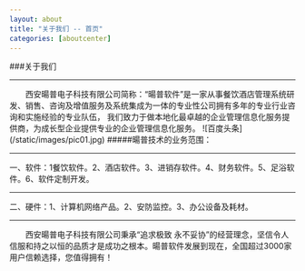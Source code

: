 ```yaml
---
layout: about
title: "关于我们 -- 首页"
categories: [aboutcenter]
---
```

###关于我们
<hr>
&emsp;&emsp;西安暘普电子科技有限公司简称：“暘普软件”是一家从事餐饮酒店管理系统研发、销售、咨询及增值服务及系统集成为一体的专业性公司拥有多年的专业行业咨询和实施经验的专业队伍，
我们致力于做本地化最卓越的企业管理信息化服务提供商，为成长型企业提供专业的企业管理信息化服务。  
![百度头条](/static/images/pic01.jpg)
#####暘普技术的业务范围：
<hr>
一、软件：1餐饮软件。2、酒店软件。3、进销存软件。4、财务软件。5、足浴软件。6、软件定制开发。
<hr>
二、硬件：1、计算机网络产品。2、安防监控。3、办公设备及耗材。
<hr>	
&emsp;&emsp;西安暘普电子科技有限公司秉承“追求极致 永不妥协”的经营理念，坚信令人信服和持之以恒的品质才是成功之根本。暘普软件发展到现在，全国超过3000家用户信赖选择，您值得拥有！
